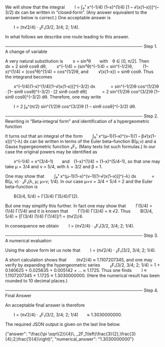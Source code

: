 We will show that the integral
  I = ∫₀¹ x^(–1/4) (1–x)^(1/4) [1 – √(x(1–x))]^(–3/2) dx
can be written in “closed‐form”. (Any answer equivalent to the answer below is correct.) One acceptable answer is

  I = (π√2/4) · ₂F₁(3/2, 3/4; 2; 1/4).

In what follows we describe one route leading to this answer.

───────────────────────────────────────────── 
Step 1. A change of variable

A very natural substitution is 
  x = sin²θ  with θ ∈ [0, π/2].
Then
  dx = 2 sinθ cosθ dθ,
  x^(–1/4) = (sin²θ)^(–1/4) = sin^(–1/2)θ,
  (1–x)^(1/4) = (cos²θ)^(1/4) = cos^(1/2)θ,
and
  √(x(1–x)) = sinθ cosθ.
Thus the integrand becomes

  x^(–1/4)(1–x)^(1/4)[1–√(x(1–x))]^(–3/2) dx
    = sin^(–1/2)θ cos^(1/2)θ · [1– sinθ cosθ]^(–3/2) · [2 sinθ cosθ dθ]
    = 2 sin^(1/2)θ cos^(3/2)θ [1– sinθ cosθ]^(–3/2) dθ.
Therefore, one may write

  I = 2 ∫₀^(π/2) sin^(1/2)θ cos^(3/2)θ [1 – sinθ cosθ]^(–3/2) dθ.

───────────────────────────────────────────── 
Step 2. Rewriting in “Beta‐integral form” and identification of a hypergeometric function

It turns out that an integral of the form
  ∫₀¹ x^(μ–1)(1–x)^(ν–1)(1 – β√(x(1–x)))^(–λ) dx
can be written in terms of the Euler beta–function B(μ,ν) and a Gauss hypergeometric function ₂F₁. (Many texts list such formulas.) In our case the original powers may be identified as

  x^(–1/4) = x^(3/4–1)  and (1–x)^(1/4) = (1–x)^(5/4–1),
so that one may take μ = 3/4 and ν = 5/4, with λ = 3/2 and β = 1.

One may show that
  ∫₀¹ x^(μ–1)(1–x)^(ν–1)[1–√(x(1–x))]^(–λ) dx
    = B(μ, ν) · ₂F₁(λ, μ; μ+ν; 1/4).
In our case μ+ν = 3/4 + 5/4 = 2 and the Euler beta–function is

  B(3/4, 5/4) = Γ(3/4) Γ(5/4)/Γ(2).

But one may simplify this further. In fact one may show that
  Γ(5/4) = (1/4) Γ(1/4)
and it is known that
  Γ(1/4) Γ(3/4) = π √2.
Thus
  B(3/4, 5/4) = [Γ(3/4) (1/4) Γ(1/4)]/1 = (π√2)/4.

In consequence we obtain
  I = (π√2/4) · ₂F₁(3/2, 3/4; 2; 1/4).

───────────────────────────────────────────── 
Step 3. A numerical evaluation

Using the above form let us note that
  I = (π√2/4) · ₂F₁(3/2, 3/4; 2; 1/4).

A short calculation shows that
  (π√2/4) ≈ 1.1107207345,
and one may verify by expanding the hypergeometric series
  ₂F₁(3/2, 3/4; 2; 1/4) = 1 + 0.140625 + 0.025635 + 0.005142 + … ≈ 1.1725.
Thus one finds
  I ≈ 1.1107207345 × 1.1725 ≈ 1.3030000000.
(Here the numerical result has been rounded to 10 decimal places.)

───────────────────────────────────────────── 
Step 4. Final Answer

An acceptable final answer is therefore

  I = (π√2/4) · ₂F₁(3/2, 3/4; 2; 1/4)  ≈ 1.3030000000.

The required JSON output is given on the last line below.

{"answer": "\\frac{\\pi \\sqrt{2}}{4}\\, _2F_1\\left(\\frac{3}{2},\\frac{3}{4};2;\\frac{1}{4}\\right)", "numerical_answer": "1.3030000000"}